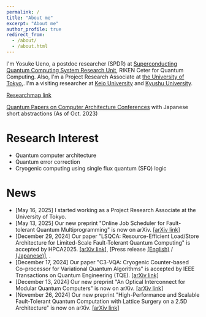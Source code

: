 ```yaml
---
permalink: /
title: "About me"
excerpt: "About me"
author_profile: true
redirect_from:
  - /about/
  - /about.html
---
```


I'm Yosuke Ueno, a postdoc researcher (SPDR) at [Superconducting Quantum Computing System Research Unit](https://www.riken.jp/en/research/labs/rqc/superconduct_qtm_comput_sys/index.html), RIKEN Ceter for Quantum Computing.
Also, I'm a Project Research Associate at [the University of Tokyo](https://hal.ipc.i.u-tokyo.ac.jp/en/),.
I'm a visiting researcher at [Keio University](https://sites.google.com/view/kondo-lab/home) and [Kyushu University](https://slrc.kyushu-u.ac.jp/en/).

[Researchmap link](https://researchmap.jp/y-ueno)

[Quantum Papers on Computer Architecture Conferences](https://docs.google.com/spreadsheets/d/1DEjAtAuG9deEltayrWNTJj5ML0_W1EjDqlCMWpAv9is/edit?usp=sharing) with Japanese short abstractions (As of Oct. 2023)

Research Interest
======
- Quantum computer architecture
- Quantum error correction
- Cryogenic computing using single flux quantum (SFQ) logic

News
======
- [May 16, 2025] I started working as a Project Research Associate at the University of Tokyo.
- [May 13, 2025] Our new preprint "Online Job Scheduler for Fault-tolerant Quantum Multiprogramming" is now on arXiv. [[arXiv link]](https://arxiv.org/abs/2505.06741)
- [December 29, 2024] Our paper "LSQCA: Resource-Efficient Load/Store Architecture for Limited-Scale Fault-Tolerant Quantum Computing" is accepted by HPCA2025. [[arXiv link]](https://arxiv.org/abs/2412.20486), [Press release [(English)](https://group.ntt/en/newsrelease/2025/03/04/250304a.html) / [(Japanese)](https://group.ntt/jp/newsrelease/2025/03/04/250304a.html)], .
- [December 17, 2024] Our paper "C3-VQA: Cryogenic Counter-based Co-processor for Variational Quantum Algorithms" is accepted by IEEE Transactions on Quantum Engineering (TQE). [[arXiv link]](https://arxiv.org/abs/2409.07847)
- [December 13, 2024] Our new preprint "An Optical Interconnect for Modular Quantum Computers" is now on arXiv. [[arXiv link]](https://arxiv.org/abs/2412.09299)
- [November 26, 2024] Our new preprint "High-Performance and Scalable Fault-Tolerant Quantum Computation with Lattice Surgery on a 2.5D Architecture" is now on arXiv. [[arXiv link]](https://arxiv.org/abs/2411.17519)
<!---
<- [October 13, 2024] Our new preprint "C3-VQA: Cryogenic Counter-based Co-processor for Variational Quantum Algorithms" is now on arXiv. [[arXiv link]](https://arxiv.org/abs/2409.07847)
--->
